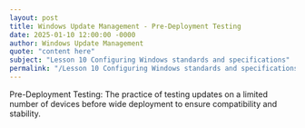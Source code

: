 ```yaml
---
layout: post
title: Windows Update Management - Pre-Deployment Testing
date: 2025-01-10 12:00:00 -0000
author: Windows Update Management
quote: "content here"
subject: "Lesson 10 Configuring Windows standards and specifications"
permalink: "/Lesson 10 Configuring Windows standards and specifications/Windows Update Management/Windows Update Management - Pre-Deployment Testing"
---
```


Pre-Deployment Testing: The practice of testing updates on a limited number of devices before wide deployment to ensure compatibility and stability.
